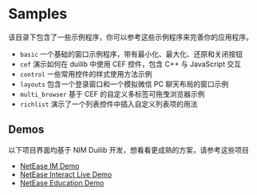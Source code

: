 # Samples

该目录下包含了一些示例程序，你可以参考这些示例程序来完善你的应用程序。

 - `basic` 一个基础的窗口示例程序，带有最小化、最大化、还原和关闭按钮
 - `cef` 演示如何在 duilib 中使用 CEF 控件，包含 C++ 与 JavaScript 交互
 - `control` 一些常用控件的样式使用方法示例
 - `layouts` 包含一个登录窗口和一个模拟微信 PC 聊天布局的窗口示例
 - `multi_browser` 基于 CEF 的自定义多标签可拖曳浏览器示例
 - `richlist` 演示了一个列表控件中插入自定义列表项的用法

## Demos

以下项目界面均基于 NIM Duilib 开发，想看看更成熟的方案，请参考这些项目

 - [NetEase IM Demo](https://github.com/netease-im/NIM_PC_Demo)
 - [NetEase Interact Live Demo](https://yx-web-nosdn.netease.im/package/1542889389/NIM_InteractLive_PC_Demo_v2.9.0.zip?download=NIM_InteractLive_PC_Demo_v2.9.0.zip)
 - [NetEase Education Demo](https://yx-web-nosdn.netease.im/package/1537445692/NIM_Education_PC_Demo_v2.3.0.zip?download=NIM_Education_PC_Demo_v2.3.0.zip)
 